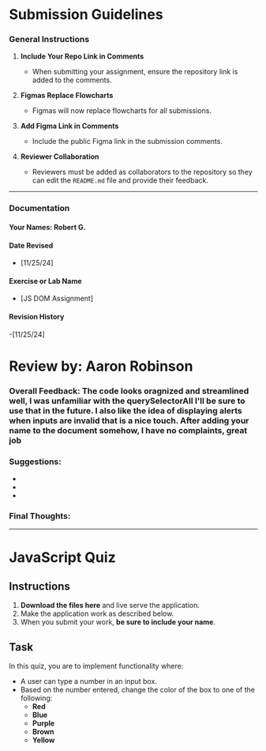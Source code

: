 # Submission Guidelines  

### General Instructions  
1. **Include Your Repo Link in Comments**  
   - When submitting your assignment, ensure the repository link is added to the comments.  

2. **Figmas Replace Flowcharts**  
   - Figmas will now replace flowcharts for all submissions.  

3. **Add Figma Link in Comments**  
   - Include the public Figma link in the submission comments.  

4. **Reviewer Collaboration**  
   - Reviewers must be added as collaborators to the repository so they can edit the `README.md` file and provide their feedback.  

---

### Documentation  

#### Your Names:  Robert G.

#### Date Revised  
- [11/25/24]  

#### Exercise or Lab Name  
- [JS DOM Assignment]  

#### Revision History  
-[11/25/24]

# Review by: Aaron Robinson

### Overall Feedback: The code looks oragnized and streamlined well, I was unfamiliar with the querySelectorAll I'll be sure to use that in the future. I also like the idea of displaying alerts when inputs are invalid that is a nice touch. After adding your name to the document somehow, I have no complaints, great job 


### Suggestions:
-  
-
- 

### Final Thoughts:

---

# JavaScript Quiz

## Instructions
1. **Download the files here** and live serve the application.
2. Make the application work as described below.
3. When you submit your work, **be sure to include your name**.

## Task
In this quiz, you are to implement functionality where:
- A user can type a number in an input box.
- Based on the number entered, change the color of the box to one of the following:
  - **Red**
  - **Blue**
  - **Purple**
  - **Brown**
  - **Yellow**
